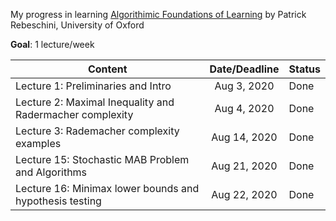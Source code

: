 My progress in learning [Algorithimic Foundations of Learning](http://www.stats.ox.ac.uk/~rebeschi/teaching/AFoL/19/index.html) by Patrick Rebeschini, University of Oxford   


**Goal**: 1 lecture/week  

| Content        | Date/Deadline  | Status  |
| ------------- |:-------------:| :----|
| Lecture 1: Preliminaries and Intro    | Aug 3, 2020 | Done | 
| Lecture 2: Maximal Inequality and Radermacher complexity | Aug 4, 2020 | Done | 
| Lecture 3: Rademacher complexity examples | Aug 14, 2020 | Done |   
| Lecture 15: Stochastic MAB Problem and Algorithms | Aug 21, 2020 | Done |   
| Lecture 16: Minimax lower bounds and hypothesis testing | Aug 22, 2020 | Done |
